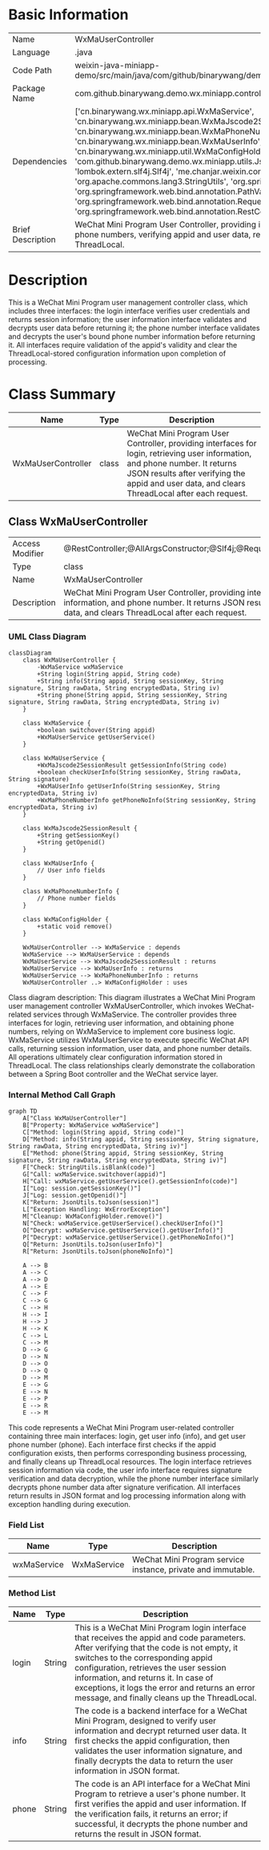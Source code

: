 # Basic Information

|      |      |
|------|------|
| Name | WxMaUserController |
| Language | .java |
| Code Path | weixin-java-miniapp-demo/src/main/java/com/github/binarywang/demo/wx/miniapp/controller/WxMaUserController.java |
| Package Name | com.github.binarywang.demo.wx.miniapp.controller |
| Dependencies | ['cn.binarywang.wx.miniapp.api.WxMaService', 'cn.binarywang.wx.miniapp.bean.WxMaJscode2SessionResult', 'cn.binarywang.wx.miniapp.bean.WxMaPhoneNumberInfo', 'cn.binarywang.wx.miniapp.bean.WxMaUserInfo', 'cn.binarywang.wx.miniapp.util.WxMaConfigHolder', 'com.github.binarywang.demo.wx.miniapp.utils.JsonUtils', 'lombok.AllArgsConstructor', 'lombok.extern.slf4j.Slf4j', 'me.chanjar.weixin.common.error.WxErrorException', 'org.apache.commons.lang3.StringUtils', 'org.springframework.web.bind.annotation.GetMapping', 'org.springframework.web.bind.annotation.PathVariable', 'org.springframework.web.bind.annotation.RequestMapping', 'org.springframework.web.bind.annotation.RestController'] |
| Brief Description | WeChat Mini Program User Controller, providing interfaces for login, retrieving user information and phone numbers, verifying appid and user data, returning JSON results, and cleaning up ThreadLocal. |

# Description

This is a WeChat Mini Program user management controller class, which includes three interfaces: the login interface verifies user credentials and returns session information; the user information interface validates and decrypts user data before returning it; the phone number interface validates and decrypts the user's bound phone number information before returning it. All interfaces require validation of the appid's validity and clear the ThreadLocal-stored configuration information upon completion of processing.

# Class Summary

| Name   | Type  | Description |
|-------|------|-------------|
| WxMaUserController | class | WeChat Mini Program User Controller, providing interfaces for login, retrieving user information, and phone number. It returns JSON results after verifying the appid and user data, and clears ThreadLocal after each request. |



## Class WxMaUserController

|      |      |
|------|------|
| Access Modifier | @RestController;@AllArgsConstructor;@Slf4j;@RequestMapping("/wx/user/{appid}");public |
| Type | class |
| Name | WxMaUserController |
| Description | WeChat Mini Program User Controller, providing interfaces for login, retrieving user information, and phone number. It returns JSON results after verifying the appid and user data, and clears ThreadLocal after each request. |


### UML Class Diagram

```mermaid
classDiagram
    class WxMaUserController {
        -WxMaService wxMaService
        +String login(String appid, String code)
        +String info(String appid, String sessionKey, String signature, String rawData, String encryptedData, String iv)
        +String phone(String appid, String sessionKey, String signature, String rawData, String encryptedData, String iv)
    }

    class WxMaService {
        +boolean switchover(String appid)
        +WxMaUserService getUserService()
    }

    class WxMaUserService {
        +WxMaJscode2SessionResult getSessionInfo(String code)
        +boolean checkUserInfo(String sessionKey, String rawData, String signature)
        +WxMaUserInfo getUserInfo(String sessionKey, String encryptedData, String iv)
        +WxMaPhoneNumberInfo getPhoneNoInfo(String sessionKey, String encryptedData, String iv)
    }

    class WxMaJscode2SessionResult {
        +String getSessionKey()
        +String getOpenid()
    }

    class WxMaUserInfo {
        // User info fields
    }

    class WxMaPhoneNumberInfo {
        // Phone number fields
    }

    class WxMaConfigHolder {
        +static void remove()
    }

    WxMaUserController --> WxMaService : depends
    WxMaService --> WxMaUserService : depends
    WxMaUserService --> WxMaJscode2SessionResult : returns
    WxMaUserService --> WxMaUserInfo : returns
    WxMaUserService --> WxMaPhoneNumberInfo : returns
    WxMaUserController ..> WxMaConfigHolder : uses
```

Class diagram description: This diagram illustrates a WeChat Mini Program user management controller WxMaUserController, which invokes WeChat-related services through WxMaService. The controller provides three interfaces for login, retrieving user information, and obtaining phone numbers, relying on WxMaService to implement core business logic. WxMaService utilizes WxMaUserService to execute specific WeChat API calls, returning session information, user data, and phone number details. All operations ultimately clear configuration information stored in ThreadLocal. The class relationships clearly demonstrate the collaboration between a Spring Boot controller and the WeChat service layer.


### Internal Method Call Graph

```mermaid
graph TD
    A["Class WxMaUserController"]
    B["Property: WxMaService wxMaService"]
    C["Method: login(String appid, String code)"]
    D["Method: info(String appid, String sessionKey, String signature, String rawData, String encryptedData, String iv)"]
    E["Method: phone(String appid, String sessionKey, String signature, String rawData, String encryptedData, String iv)"]
    F["Check: StringUtils.isBlank(code)"]
    G["Call: wxMaService.switchover(appid)"]
    H["Call: wxMaService.getUserService().getSessionInfo(code)"]
    I["Log: session.getSessionKey()"]
    J["Log: session.getOpenid()"]
    K["Return: JsonUtils.toJson(session)"]
    L["Exception Handling: WxErrorException"]
    M["Cleanup: WxMaConfigHolder.remove()"]
    N["Check: wxMaService.getUserService().checkUserInfo()"]
    O["Decrypt: wxMaService.getUserService().getUserInfo()"]
    P["Decrypt: wxMaService.getUserService().getPhoneNoInfo()"]
    Q["Return: JsonUtils.toJson(userInfo)"]
    R["Return: JsonUtils.toJson(phoneNoInfo)"]

    A --> B
    A --> C
    A --> D
    A --> E
    C --> F
    C --> G
    C --> H
    H --> I
    H --> J
    H --> K
    C --> L
    C --> M
    D --> G
    D --> N
    D --> O
    D --> Q
    D --> M
    E --> G
    E --> N
    E --> P
    E --> R
    E --> M
```

This code represents a WeChat Mini Program user-related controller containing three main interfaces: login, get user info (info), and get user phone number (phone). Each interface first checks if the appid configuration exists, then performs corresponding business processing, and finally cleans up ThreadLocal resources. The login interface retrieves session information via code, the user info interface requires signature verification and data decryption, while the phone number interface similarly decrypts phone number data after signature verification. All interfaces return results in JSON format and log processing information along with exception handling during execution.

### Field List

| Name  | Type  | Description |
|-------|-------|------|
| wxMaService | WxMaService | WeChat Mini Program service instance, private and immutable. |

### Method List

| Name  | Type  | Description |
|-------|-------|------|
| login | String | This is a WeChat Mini Program login interface that receives the appid and code parameters. After verifying that the code is not empty, it switches to the corresponding appid configuration, retrieves the user session information, and returns it. In case of exceptions, it logs the error and returns an error message, and finally cleans up the ThreadLocal. |
| info | String | The code is a backend interface for a WeChat Mini Program, designed to verify user information and decrypt returned user data. It first checks the appid configuration, then validates the user information signature, and finally decrypts the data to return the user information in JSON format. |
| phone | String | The code is an API interface for a WeChat Mini Program to retrieve a user's phone number. It first verifies the appid and user information. If the verification fails, it returns an error; if successful, it decrypts the phone number and returns the result in JSON format. |




